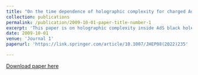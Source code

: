 ```yaml
---
title: "On the time dependence of holographic complexity for charged AdS black holes with scalar hair"
collection: publications
permalink: /publication/2009-10-01-paper-title-number-1
excerpt: 'This paper is on holographic complexity inside AdS black holes.'
date: 2009-10-01
venue: 'Journal 1'
paperurl: 'https://link.springer.com/article/10.1007/JHEP08(2022)235'

---
```


[Download paper here](http://academicpages.github.io/files/paper1.pdf)

